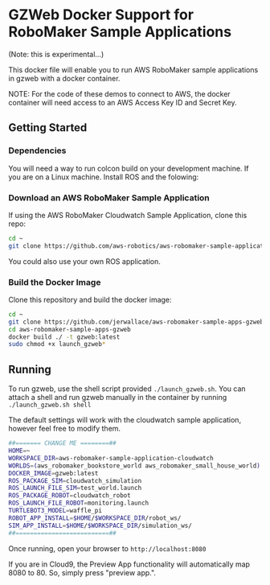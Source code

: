 # GZWeb Docker Support for RoboMaker Sample Applications

(Note: this is experimental...)

This docker file will enable you to run AWS RoboMaker sample applications in gzweb with a docker container.

NOTE: For the code of these demos to connect to AWS, the docker container will need access to an AWS Access Key ID and Secret Key.

## Getting Started

### Dependencies

You will need a way to run colcon build on your development machine. If you are on a Linux machine. Install ROS and the folowing: 

### Download an AWS RoboMaker Sample Application

If using the AWS RoboMaker Cloudwatch Sample Application, clone this repo:

```bash
cd ~
git clone https://github.com/aws-robotics/aws-robomaker-sample-application-cloudwatch.git
```

You could also use your own ROS application. 

### Build the Docker Image

Clone this repository and build the docker image:

```bash
cd ~
git clone https://github.com/jerwallace/aws-robomaker-sample-apps-gzweb.git
cd aws-robomaker-sample-apps-gzweb
docker build ./ -t gzweb:latest
sudo chmod +x launch_gzweb*
```

## Running

To run gzweb, use the shell script provided `./launch_gzweb.sh`. You can attach a shell and run gzweb manually in the container by running `./launch_gzweb.sh shell`

The default settings will work with the cloudwatch sample application, however feel free to modify them.

```bash
##======= CHANGE ME ========##
HOME=~
WORKSPACE_DIR=aws-robomaker-sample-application-cloudwatch
WORLDS=(aws_robomaker_bookstore_world aws_robomaker_small_house_world)
DOCKER_IMAGE=gzweb:latest
ROS_PACKAGE_SIM=cloudwatch_simulation
ROS_LAUNCH_FILE_SIM=test_world.launch
ROS_PACKAGE_ROBOT=cloudwatch_robot
ROS_LAUNCH_FILE_ROBOT=monitoring.launch 
TURTLEBOT3_MODEL=waffle_pi
ROBOT_APP_INSTALL=$HOME/$WORKSPACE_DIR/robot_ws/
SIM_APP_INSTALL=$HOME/$WORKSPACE_DIR/simulation_ws/
##==========================##
```

Once running, open your browser to `http://localhost:8080`

If you are in Cloud9, the Preview App functionality will automatically map 8080 to 80. So, simply press "preview app.".
